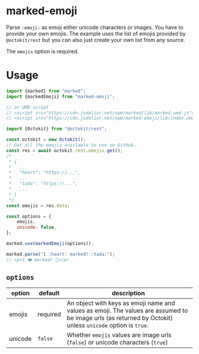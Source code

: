 # marked-emoji
Parse `:emoji:` as emoji either unicode characters or images. You have to provide your own emojis. The example uses the list of emojis provided by `@octokit/rest` but you can also just create your own list from any source.

The `emojis` option is required.

# Usage

```js
import {marked} from "marked";
import {markedEmoji} from "marked-emoji";

// or UMD script
// <script src="https://cdn.jsdelivr.net/npm/marked/lib/marked.umd.js"></script>
// <script src="https://cdn.jsdelivr.net/npm/marked-emoji/lib/index.umd.js"></script>

import {Octokit} from "@octokit/rest";

const octokit = new Octokit();
// Get all the emojis available to use on GitHub.
const res = await octokit.rest.emojis.get();
/*
 * {
 *   ...
 *   "heart": "https://...",
 *   ...
 *   "tada": "https://...",
 *   ...
 * }
 */
const emojis = res.data;

const options = {
	emojis,
	unicode: false,
};

marked.use(markedEmoji(options));

marked.parse("I :heart: marked! :tada:");
// <p>I ❤️ marked! 🎉</p>
```

## `options`

| option | default | description |
|--------|---------|-------------|
| emojis | required | An object with keys as emoji name and values as emoji. The values are assumed to be image urls (as returned by Octokit) unless `unicode` option is `true`. |
| unicode | `false` | Whether `emojis` values are image urls (`false`) or unicode characters (`true`) |

